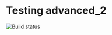 # Testing advanced_2

[![Build status](https://ci.appveyor.com/api/projects/status/5tccncp9tl2gik5x?svg=true)](https://ci.appveyor.com/project/YupalYupar/ajs-homeworks-advanced-2)